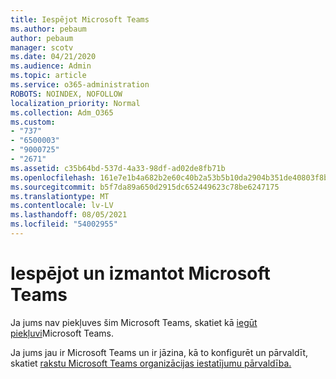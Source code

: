 ```yaml
---
title: Iespējot Microsoft Teams
ms.author: pebaum
author: pebaum
manager: scotv
ms.date: 04/21/2020
ms.audience: Admin
ms.topic: article
ms.service: o365-administration
ROBOTS: NOINDEX, NOFOLLOW
localization_priority: Normal
ms.collection: Adm_O365
ms.custom:
- "737"
- "6500003"
- "9000725"
- "2671"
ms.assetid: c35b64bd-537d-4a33-98df-ad02de8fb71b
ms.openlocfilehash: 161e7e1b4a682b2e60c40b2a53b5b10da2904b351de40803f8b9d8a580fc49af
ms.sourcegitcommit: b5f7da89a650d2915dc652449623c78be6247175
ms.translationtype: MT
ms.contentlocale: lv-LV
ms.lasthandoff: 08/05/2021
ms.locfileid: "54002955"
---
```

# <a name="enable-and-use-microsoft-teams"></a>Iespējot un izmantot Microsoft Teams

Ja jums nav piekļuves šim Microsoft Teams, skatiet kā [iegūt piekļuvi](https://support.office.com/article/How-do-I-get-access-to-Microsoft-Teams-fc7f1634-abd3-4f26-a597-9df16e4ca65b.aspx)Microsoft Teams.

Ja jums jau ir Microsoft Teams un ir jāzina, kā to konfigurēt un pārvaldīt, skatiet [rakstu Microsoft Teams organizācijas iestatījumu pārvaldība.](https://docs.microsoft.com/MicrosoftTeams/enable-features-office-365)
